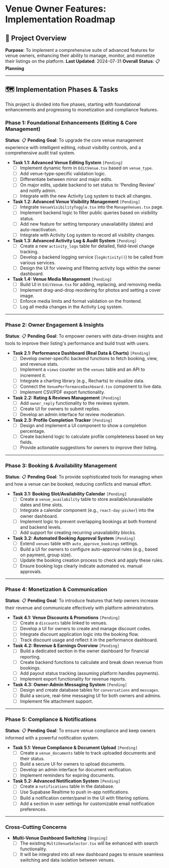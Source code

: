 # Venue Owner Features: Implementation Roadmap

## 🚀 **Project Overview**
**Purpose**: To implement a comprehensive suite of advanced features for venue owners, enhancing their ability to manage, monitor, and monetize their listings on the platform.
**Last Updated**: 2024-07-31
**Overall Status**: 📋 **Planning**

---

## 🗺️ **Implementation Phases & Tasks**

This project is divided into five phases, starting with foundational enhancements and progressing to monetization and compliance features.

### **Phase 1: Foundational Enhancements (Editing & Core Management)**
**Status**: 📋 **Pending**
**Goal**: To upgrade the core venue management experience with intelligent editing, robust visibility controls, and a comprehensive audit trail system.

- **Task 1.1: Advanced Venue Editing System** `[Pending]`
  - [ ] Implement dynamic form in `EditVenue.tsx` based on `venue_type`.
  - [ ] Add venue-type-specific validation logic.
  - [ ] Differentiate between minor and major edits.
  - [ ] On major edits, update backend to set status to 'Pending Review' and notify admin.
  - [ ] Integrate with the new Activity Log system to track all changes.

- **Task 1.2: Advanced Venue Visibility Management** `[Pending]`
  - [ ] Integrate `VenueVisibilityToggle.tsx` into the `ManageVenues.tsx` page.
  - [ ] Implement backend logic to filter public queries based on visibility status.
  - [ ] Add new feature for setting temporary unavailability (dates) and auto-reactivation.
  - [ ] Integrate with Activity Log system to record all visibility changes.

- **Task 1.3: Advanced Activity Log & Audit System** `[Pending]`
  - [ ] Create a new `activity_logs` table for detailed, field-level change tracking.
  - [ ] Develop a backend logging service (`logActivity()`) to be called from various services.
  - [ ] Design the UI for viewing and filtering activity logs within the owner dashboard.

- **Task 1.4: Venue Media Management** `[Pending]`
  - [ ] Build UI in `EditVenue.tsx` for adding, replacing, and removing media.
  - [ ] Implement drag-and-drop reordering for photos and setting a cover image.
  - [ ] Enforce media limits and format validation on the frontend.
  - [ ] Log all media changes in the Activity Log system.

---

### **Phase 2: Owner Engagement & Insights**
**Status**: 📋 **Pending**
**Goal**: To empower owners with data-driven insights and tools to improve their listing's performance and build trust with users.

- **Task 2.1: Performance Dashboard (Real Data & Charts)** `[Pending]`
  - [ ] Develop owner-specific backend functions to fetch booking, view, and revenue stats.
  - [ ] Implement a `views` counter on the `venues` table and an API to increment it.
  - [ ] Integrate a charting library (e.g., Recharts) to visualize data.
  - [ ] Connect the `VenuePerformanceDashboard.tsx` component to live data.
  - [ ] Implement CSV/PDF export functionality.

- **Task 2.2: Rating & Reviews Management** `[Pending]`
  - [ ] Add `owner_reply` functionality to the reviews system.
  - [ ] Create UI for owners to submit replies.
  - [ ] Develop an admin interface for review moderation.

- **Task 2.3: Profile Completion Tracker** `[Pending]`
  - [ ] Design and implement a UI component to show a completion percentage.
  - [ ] Create backend logic to calculate profile completeness based on key fields.
  - [ ] Provide actionable suggestions for owners to improve their listing.

---

### **Phase 3: Booking & Availability Management**
**Status**: 📋 **Pending**
**Goal**: To provide sophisticated tools for managing when and how a venue can be booked, reducing conflicts and manual effort.

- **Task 3.1: Booking Slot/Availability Calendar** `[Pending]`
  - [ ] Create a `venue_availability` table to store available/unavailable dates and time slots.
  - [ ] Integrate a calendar component (e.g., `react-day-picker`) into the owner dashboard.
  - [ ] Implement logic to prevent overlapping bookings at both frontend and backend levels.
  - [ ] Add support for creating recurring unavailability blocks.

- **Task 3.2: Automated Booking Approval System** `[Pending]`
  - [ ] Extend `venues` table with `auto_approve_bookings` settings.
  - [ ] Build a UI for owners to configure auto-approval rules (e.g., based on payment, group size).
  - [ ] Update the booking creation process to check and apply these rules.
  - [ ] Ensure booking logs clearly indicate automated vs. manual approvals.

---

### **Phase 4: Monetization & Communication**
**Status**: 📋 **Pending**
**Goal**: To introduce features that help owners increase their revenue and communicate effectively with platform administrators.

- **Task 4.1: Venue Discounts & Promotions** `[Pending]`
  - [ ] Create a `discounts` table linked to venues.
  - [ ] Develop a UI for owners to create and manage discount codes.
  - [ ] Integrate discount application logic into the booking flow.
  - [ ] Track discount usage and reflect it in the performance dashboard.

- **Task 4.2: Revenue & Earnings Overview** `[Pending]`
  - [ ] Build a dedicated section in the owner dashboard for financial reporting.
  - [ ] Create backend functions to calculate and break down revenue from bookings.
  - [ ] Add payout status tracking (assuming platform handles payments).
  - [ ] Implement export functionality for revenue reports.

- **Task 4.3: Owner-Admin Messaging System** `[Pending]`
  - [ ] Design and create database tables for `conversations` and `messages`.
  - [ ] Build a secure, real-time messaging UI for both owners and admins.
  - [ ] Implement file attachment support.

---

### **Phase 5: Compliance & Notifications**
**Status**: 📋 **Pending**
**Goal**: To ensure venue compliance and keep owners informed with a powerful notification system.

- **Task 5.1: Venue Compliance & Document Upload** `[Pending]`
  - [ ] Create a `venue_documents` table to track uploaded documents and their status.
  - [ ] Build a secure UI for owners to upload documents.
  - [ ] Develop an admin interface for document verification.
  - [ ] Implement reminders for expiring documents.

- **Task 5.2: Advanced Notification System** `[Pending]`
  - [ ] Create a `notifications` table in the database.
  - [ ] Use Supabase Realtime to push in-app notifications.
  - [ ] Build a notification center/panel in the UI with filtering options.
  - [ ] Add a section in user settings for customizable email notification preferences.

---

### **Cross-Cutting Concerns**
- **Multi-Venue Dashboard Switching** `[Ongoing]`
  - [ ] The existing `MultiVenueSelector.tsx` will be enhanced with search functionality.
  - [ ] It will be integrated into all new dashboard pages to ensure seamless switching and data isolation between venues. 